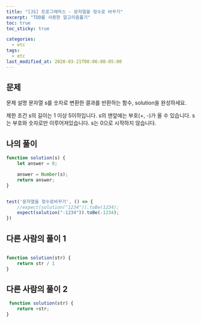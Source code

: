 ```yaml
---
title: "[JS] 프로그래머스 - 문자열을 정수로 바꾸기"
excerpt: "TDD를 사용한 알고리즘풀기"
toc: true
toc_sticky: true

categories:
  - etc
tags:
  - etc
last_modified_at: 2020-03-21T08:06:00-05:00
---
```


## 문제 

문제 설명
문자열 s를 숫자로 변환한 결과를 반환하는 함수, solution을 완성하세요.

제한 조건
s의 길이는 1 이상 5이하입니다.
s의 맨앞에는 부호(+, -)가 올 수 있습니다.
s는 부호와 숫자로만 이루어져있습니다.
s는 0으로 시작하지 않습니다.

## 나의 풀이


```js
function solution(s) {
    let answer = 0;

    answer = Number(s);
    return answer;
}


test('문자열을 정수로바꾸기', () => {
    //expect(solution("1234")).toBe(1234);
    expect(solution("-1234")).toBe(-1234);
})

```


## 다른 사람의 풀이 1


```js

function solution(str) {
    return str / 1
}
```


## 다른 사람의 풀이 2

```js
 function solution(str) {
    return +str;
}
```